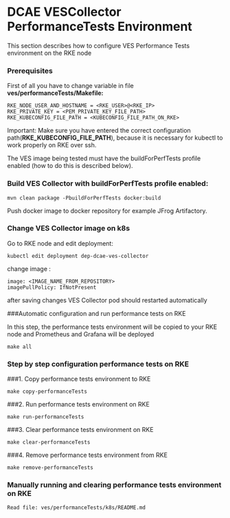 DCAE VESCollector PerformanceTests Environment
==============================================

This section describes how to configure VES Performance Tests environment on the RKE node

### Prerequisites

First of all you have to change variable in file **ves/performanceTests/Makefile:**    
```
RKE_NODE_USER_AND_HOSTNAME = <RKE_USER>@<RKE_IP>
RKE_PRIVATE_KEY = <PEM_PRIVATE_KEY_FILE_PATH>
RKE_KUBECONFIG_FILE_PATH = <KUBECONFIG_FILE_PATH_ON_RKE>
```
Important:
Make sure you have entered the correct configuration path(**RKE_KUBECONFIG_FILE_PATH**),
because it is necessary for kubectl to work properly on RKE over ssh.

The VES image being tested must have the buildForPerfTests profile enabled
(how to do this is described below).

### Build VES Collector with buildForPerfTests profile enabled:
```
mvn clean package -PbuildForPerfTests docker:build
```
Push docker image to docker repository for example JFrog Artifactory.

### Change VES Collector image on k8s

Go to RKE node and edit deployment:
```
kubectl edit deployment dep-dcae-ves-collector
```
change image :
```
image: <IMAGE_NAME_FROM_REPOSITORY>
imagePullPolicy: IfNotPresent
```
after saving changes VES Collector pod should restarted automatically


###Automatic configuration and run performance tests on RKE

In this step, the performance tests environment will be copied to your RKE node and Prometheus and Grafana will be deployed
```
make all
```
### Step by step configuration performance tests on RKE

###1. Copy performance tests environment to RKE
```
make copy-performanceTests
```
###2. Run performance tests environment on RKE
```
make run-performanceTests
```
###3. Clear performance tests environment on RKE
```
make clear-performanceTests
```
###4. Remove performance tests environment from RKE
```
make remove-performanceTests
```

### Manually running and clearing performance tests environment on RKE
```
Read file: ves/performanceTests/k8s/README.md
```
